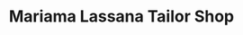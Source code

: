 ---
title: "Mariama Lassana Tailor Shop"
url: /vahun/mariama-lassana-tailor-shop/
shop: Schneiderei
---